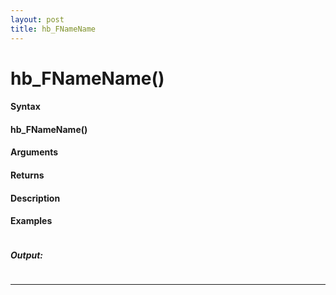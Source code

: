 ```yaml
---
layout: post
title: hb_FNameName
---
```


# hb_FNameName()


#### Syntax

#### hb_FNameName()

#### Arguments

#### Returns

#### Description

#### Examples

```

```

##### Output:

```

```

---